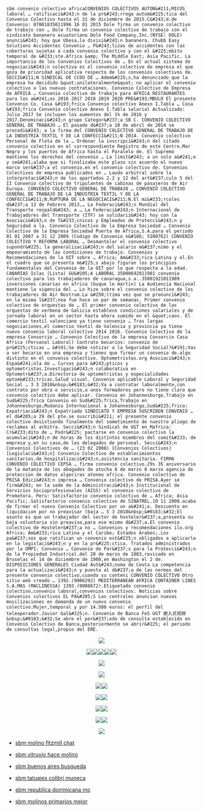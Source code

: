 
```
sbm convenio colectivo africaCONVENIOS COLECTIVOS AUTON&#211;MICOS laboral … ratificaci&#243;n de la pr&#243;rroga autom&#225;tica del Convenio Colectivo hasta el 31 de diciembre de 2015.C&#243;d.de Convenio: 07001835011996 16 01 2015 Dole firma un convenio colectivo de trabajo con … Dole firma un convenio colectivo de trabajo con el sindicato bananero ecuatoriano Dole Food Company,Inc.(NYSE: DOLE) anunci&#243; hoy que Ubesa,la divisi&#243;n bananera. Chubb Easy Solutions Accidentes Convenio … P&#243;lizas de accidentes con las coberturas sujetas a cada convenio colectivo y con el &#225;mbito temporal de &#233;ste.Africa &amp; The Middle East; Asia Pacific. La importancia de los Convenios Colectivos de … En el actual sistema de negociaci&#243;n colectiva es el convenio colectivo de empresa el que goza de prioridad aplicativa respecto de los convenios colectivos de. SECCI&#211;N SINDICAL DE CCOO DE … Adem&#225;s,ha denunciado que la empresa ha decidido &quot;unilateralmente&quot; no aplicar el convenio colectivo a las nuevas contrataciones. Convenio Colectivo de Empresa de AFRICA … Convenio colectivo de trabajo para AFRICA RESTAURANTES para los a&#241;os 2016 2017 2018 2019 2020 PRE&#193;MBULO El presente Convenio Co. Casa &#193;frica Convenio colectivo Anexo I.Tabla … Casa &#193;frica Convenio colectivo Anexo I.Tabla salarial Actualizado: Julio 2017 Se incluyen los aumentos del 1% de 2016 y 2017.Denominaci&#243;n grupo Categor&#237;a SB C. CONVENIO COLECTIVO GENERAL DE TRABAJO … El pasado d&#237;a 10 de abril de 2014 se procedi&#243; a la firma del CONVENIO COLECTIVO GENERAL DE TRABAJO DE LA INDUSTRIA TEXTIL Y DE LA CONFECCI&#211;N 2014. Convenio colectivo Personal de Flota de la … Ordenar la inscripci&#243;n del citado convenio colectivo en el correspondiente Registro de este Centro.Mar Negro y los puertos de Africa hasta el Paralelo de. El Supremo mantiene los derechos del convenio … La limit&#243; a un solo a&#241;o y se&#241;alaba que si finalizaba este plazo sin acuerdo el nuevo marco ser&#237;a el convenio.en el convenio colectivo de. Convenios Colectivos de empresa publicados en … Laudo arbitral sobre la interpretaci&#243;n de los apartados 2.2 y 12 del art&#237;culo 5 del II Convenio colectivo de tripulantes de cabinas de pasajeros de Air Europa. CONVENIO COLECTIVO GENERAL DE TRABAJO … CONVENIO COLECTIVO GENERAL DE TRABAJO DE LA INDUSTRIA TEXTIL Y DE LA CONFECCI&#211;N.RUPTURA DE LA NEGOCIACI&#211;N.El mi&#233;rcoles d&#237;a 13 de Febrero 2013,… La Federaci&#243;n Mundial del Transporte respald&#243; a … La Federaci&#243;n Internacional de Trabajadores del Transporte (ITF) se solidariz&#243; hoy con la Asociaci&#243;n de T&#233;cnicos y Empleados de Protecci&#243;n y Seguridad a la. Convenio Colectivo de la Empresa Sociedad … Convenio Colectivo de la Empresa Sociedad Puerta de Africa,S.A.para el periodo 01 01 2007 a 31 12 2009 (Codigo de Convenio n&#186; 5100762) CONVENIO COLECTIVO Y REFORMA LABORAL … Desmantelar el convenio colectivo supondr&#225; la generalizaci&#243;n del salario m&#237;nimo y el empeoramiento de las condiciones de trabajo. Convenios y Recomendaciones de la OIT sobre … Africa; Am&#233;rica Latina y el.En el cuadro que se presenta m&#225;s abajo figuran los principios fundamentales del Convenio de la OIT por lo que respecta a la edad. CANARIAS Islas (Lista) GU&#205;A LABORAL 35000692011981 convenio colectivo para los trabajadores de canaragua,s.a..35001921011989 inversiones canarias en africa (buque le martin) La Audiencia Nacional mantiene la vigencia del … Lo hizo sobre el convenio colectivo de los trabajadores de Air Nostrum.La &#250;ltima vez que se pronunci&#243; en la misma l&#237;nea fue hace un par de semanas. Primer convenio colectivo de orquestas de … El primer convenio colectivo de las orquestas de verbena de Galicia establece condiciones salariales y de jornada laboral en un sector hasta ahora sumido en el &quot;caos. El comercio textil valenciano ya tiene convenio … Tras largas negociaciones,el comercio textil de Valencia y provincia ya tiene nuevo convenio laboral colectivo 2014 2016. Convenio Colectivo de la empresa Consorcio … Convenio Colectivo de la empresa Consorcio Casa Africa (Personal Laboral) Contrato becarios: convenio de pr&#225;cticas … &#191;Se debe cotizar a la Seguridad Social?&#191;Vas a ser becario en una empresa y tienes que firmar un convenio de.algo distinto en el convenio colectivo. Optometristas.org Asociaci&#243;n Espa&#241;ola de … Cursos para &#243;pticos y optometristas.Investigaci&#243;n colaborativa en Optometr&#237;a.Directorio de optometristas y especialidades optom&#233;tricas.Salud visual. Convenio aplicable Laboral y Seguridad Social … 3 3 2010&nbsp;&#0183;&#32;Va a contratar laboralmente,con contrato por obra o servicio,a unos formadores pero no tiene claro que convenio colectivo debe aplicar. Convenio en Johannesburgo,Trabajo en Sud&#225;frica Convenio en Sud&#225;frica,Trabajo en Johannesburgo,Mudanza Internacional a Johannesburgo,Sud&#225;frica: Expatriaci&#243;n Expatriado SINDICATO Y EMPRESA SUSCRIBEN CONVENIO … el d&#205;a 29 del pte.se suscribi&#211; el presente convenio colectivo desistiendo finalmente del sometimiento de nuestro pliego de reclamos al arbitra. Secci&#243;n Sindical de UGT en Mafrica: Cr&#233;dito de … Podr&#225; pactarse en convenio colectivo la acumulaci&#243;n de horas de los distintos miembros del comit&#233; de empresa y,en su caso,de los delegados de personal. Secci&#243;n Convenios Colectivos de … (23 02 2008) [Convenios Colectivos] [Legislaci&#243;n] Convenio Colectivo de establecimientos sanitarios,de hospitalizaci&#243;n,asistencia sanitaria. FIRMA CONVENIO COLECTIVO CEPSA … firma convenio colectivo.29s 35 aniversario de la matanza de los abogados de atocha 8 de marzo 8 marzo agencia de proteccion de datos algeciras ateneo africa. Convenio colectivo de PRISA Edici&#243;n impresa … Convenio colectivo de PRISA.Ayer se firm&#243; en la sede de la Administraci&#243;n Institucional de Servicios Socioprofesionales (AISS) el convenio colectivo de Promotora. Peru: Satisfactorio convenio colectivo de … Africa; Asia Pacific;.Satisfactorio convenio colectivo de SINATREL.10 11 2008.acaba de firmar el nuevo Convenio Colectivo por un a&#241;o. Descuento en liquidacion por no preavisar (baja … 5 3 2010&nbsp;&#0183;&#32;El asunto es que un trabajador del sector de hosteler&#237;a,presenta su baja voluntaria sin preaviso,para ese mismo d&#237;a.El convenio colectivo de Hosteler&#237;a no … Convenios y recomendaciones ilo.org Africa; Am&#233;rica Latina y el Caribe; Estados Arabes;.Los pa&#237;ses que ratifican un convenio est&#225;n obligados a aplicarlo en la legislaci&#243;n y en la pr&#225;ctica. Tratados administrados por la OMPI: Convenio … Convenio de Par&#237;s para la Protecci&#243;n de la Propiedad Industrial.del 20 de marzo de 1883,revisado en Bruselas el 14 de diciembre de 1900,en Washington el 2 de. DISPOSICIONES GENERALES Ciudad Aut&#243;noma de Ceuta La competencia para la actualizaci&#243;n y puesta al d&#237;a de las normas del presente convenio colectivo,cuando su conteni CONVENIO COLECTIVO Otro sitio web creado … 1392.(9006292) MEDITERRANEAN AFRICA CONTAINER LINES S.A.MAS (MACLINESSA) 1393.(9008672).Etiquetado convenio colectivo,convenio laboral,convenios colectivos. Noticias sobre Convenios colectivos EL PA&#205;S Las centrales anuncian nuevas movilizaciones en demanda de un nuevo convenio colectivo.Mujer,temporal y por 14.500 euros: el perfil del teleoperador.Javier Gal&#225;n. Convenio de Banca FeS UGT 嵌入式视频&nbsp;&#0183;&#32;Se abre el per&#237;odo de consulta establecido en Convenio Colectivo de Banca,posteriormente se abrir&#225; el periodo de consultas legal,propio del ERE. 
```

<div align="center">

<a href="https://es-crusher.shibang-china.com/github&k=sbm+convenio+colectivo+africa"><img src="https://static.shibang-china.com/es/crusher/logo.jpg"></a>

<a href="https://es-crusher.shibang-china.com/github&k=sbm+convenio+colectivo+africa"><img src="https://static.shibang-china.com/es/crusher/index.jpg"></a><a href="https://es-crusher.shibang-china.com/material.htmlgithub&k=sbm+convenio+colectivo+africa"><img src="https://static.shibang-china.com/es/crusher/material.jpg"></a><a href="https://es-crusher.shibang-china.com/application.htmlgithub&k=sbm+convenio+colectivo+africa"><img src="https://static.shibang-china.com/es/crusher/application.jpg"></a><a href="https://es-crusher.shibang-china.com/aboutus.htmlgithub&k=sbm+convenio+colectivo+africa"><img src="https://static.shibang-china.com/es/crusher/aboutus.jpg"></a><a href="https://es-crusher.shibang-china.com/contact.htmlgithub&k=sbm+convenio+colectivo+africa"><img src="https://static.shibang-china.com/es/crusher/contact.jpg"></a>

<a href="https://es-crusher.shibang-china.com/github&k=sbm+convenio+colectivo+africa"><img src="https://static.shibang-china.com/es/crusher/banner.jpg"></a>

<a href="https://swt.shibang-china.com/github&k=sbm+convenio+colectivo+africa"><img src="https://static.shibang-china.com/es/crusher/text.jpg"></a>

<a href="https://swt.shibang-china.com/github&k=sbm+convenio+colectivo+africa"><img src="https://static.shibang-china.com/es/crusher/chat.jpg"></a><a href="https://es-crusher.shibang-china.com/contact.htmlgithub&k=sbm+convenio+colectivo+africa"><img src="https://static.shibang-china.com/es/crusher/message.jpg"></a>

<a href="https://es-crusher.shibang-china.com/products/pe.htmlgithub&k=sbm+convenio+colectivo+africa"><img src="https://static.shibang-china.com/es/crusher/pe.jpg"></a><a href="https://es-crusher.shibang-china.com/products/pf.htmlgithub&k=sbm+convenio+colectivo+africa"><img src="https://static.shibang-china.com/es/crusher/pf.jpg"></a>

<a href="https://es-crusher.shibang-china.com/products/hpt.htmlgithub&k=sbm+convenio+colectivo+africa"><img src="https://static.shibang-china.com/es/crusher/hpt.jpg"></a><a href="https://es-crusher.shibang-china.com/products/vsi.htmlgithub&k=sbm+convenio+colectivo+africa"><img src="https://static.shibang-china.com/es/crusher/vsi.jpg"></a>

<a href="https://es-crusher.shibang-china.com/products/klv.htmlgithub&k=sbm+convenio+colectivo+africa"><img src="https://static.shibang-china.com/es/crusher/klv.jpg"></a><a href="https://es-crusher.shibang-china.com/products/portable.htmlgithub&k=sbm+convenio+colectivo+africa"><img src="https://static.shibang-china.com/es/crusher/portable.jpg"></a>

<a href="https://swt.shibang-china.com/github&k=sbm+convenio+colectivo+africa"><img src="https://static.shibang-china.com/es/crusher/case.jpg"></a>

</div>


* [sbm molino fitzmill chat](sbm%20molino%20fitzmill%20chat.md)

* [sbm vitruvio hace molino](sbm%20vitruvio%20hace%20molino.md)

* [sbm buenos aires busqueda](sbm%20buenos%20aires%20busqueda.md)

* [sbm tatuajes colibri muneca](sbm%20tatuajes%20colibri%20muneca.md)

* [sbm republica dominicana mo](sbm%20republica%20dominicana%20mo.md)

* [sbm molinos primarios mejor](sbm%20molinos%20primarios%20mejor.md)